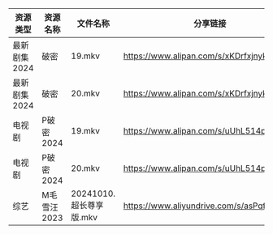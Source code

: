 | 资源类型     | 资源名称     | 文件名称               | 分享链接                                      | 更新时间                |
| -------- | -------- | ------------------ | ----------------------------------------- | ------------------- |
| 最新剧集2024 | 破密       | 19.mkv             | https://www.alipan.com/s/xKDrfxjnykD      | 2024-10-11 00:08:31 |
| 最新剧集2024 | 破密       | 20.mkv             | https://www.alipan.com/s/xKDrfxjnykD      | 2024-10-11 00:08:31 |
| 电视剧      | P破密2024  | 19.mkv             | https://www.alipan.com/s/uUhL514p4K1      | 2024-10-11 00:05:48 |
| 电视剧      | P破密2024  | 20.mkv             | https://www.alipan.com/s/uUhL514p4K1      | 2024-10-11 00:05:48 |
| 综艺       | M毛雪汪2023 | 20241010.超长尊享版.mkv | https://www.aliyundrive.com/s/asPqfgPRqAg | 2024-10-11 00:07:00 |
